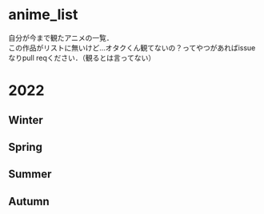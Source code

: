# anime_list
自分が今まで観たアニメの一覧．  
この作品がリストに無いけど…オタクくん観てないの？ってやつがあればissueなりpull reqください．（観るとは言ってない）

# 2022

## Winter
## Spring
## Summer
## Autumn
